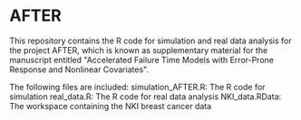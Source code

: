 # AFTER
This repository contains the R code for simulation and real data analysis for the project AFTER, which is known as supplementary material for the manuscript entitled "Accelerated Failure Time Models with Error-Prone Response and Nonlinear Covariates".

The following files are included:
simulation_AFTER.R: The R code for simulation
real_data.R: The R code for real data analysis
NKI_data.RData: The workspace containing the NKI breast cancer data
